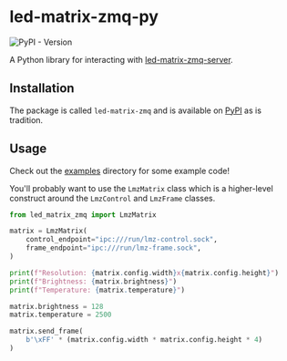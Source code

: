 # led-matrix-zmq-py

![PyPI - Version](https://img.shields.io/pypi/v/led_matrix_zmq)

A Python library for interacting with [led-matrix-zmq-server](https://github.com/knifa/led-matrix-zmq-server).

## Installation

The package is called `led-matrix-zmq` and is available on [PyPI](https://pypi.org/project/led-matrix-zmq/) as is tradition.

## Usage

Check out the [examples](http://github.com/knifa/led-matrix-zmq-py/examples) directory for some example code!

You'll probably want to use the `LmzMatrix` class which is a higher-level construct around the `LmzControl` and `LmzFrame` classes.

```python
from led_matrix_zmq import LmzMatrix

matrix = LmzMatrix(
    control_endpoint="ipc:///run/lmz-control.sock",
    frame_endpoint="ipc:///run/lmz-frame.sock",
)

print(f"Resolution: {matrix.config.width}x{matrix.config.height}")
print(f"Brightness: {matrix.brightness}")
print(f"Temperature: {matrix.temperature}")

matrix.brightness = 128
matrix.temperature = 2500

matrix.send_frame(
    b'\xFF' * (matrix.config.width * matrix.config.height * 4)
)
```
